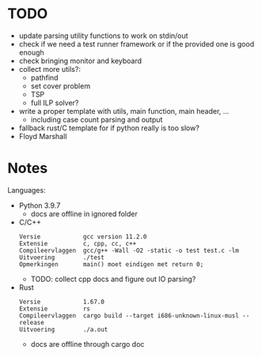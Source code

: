 # TODO
* update parsing utility functions to work on stdin/out
* check if we need a test runner framework or if the provided one is good enough
* check bringing monitor and keyboard
* collect more utils?:
  * pathfind
  * set cover problem
  * TSP
  * full ILP solver?
* write a proper template with utils, main function, main header, ...
  * including case count parsing and output
* fallback rust/C template for if python really is too slow?
* Floyd Marshall

# Notes

Languages:
* Python 3.9.7
  * docs are offline in ignored folder
* C/C++
  ```
  Versie            gcc version 11.2.0
  Extensie          c, cpp, cc, c++
  Compileervlaggen  gcc/g++ -Wall -O2 -static -o test test.c -lm
  Uitvoering        ./test
  Opmerkingen       main() moet eindigen met return 0;
  ```
  * TODO: collect cpp docs and figure out IO parsing?
* Rust
  ```
  Versie            1.67.0
  Extensie          rs
  Compileervlaggen  cargo build --target i686-unknown-linux-musl --release
  Uitvoering        ./a.out
  ```
  * docs are offline through cargo doc